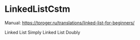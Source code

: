 # LinkedListCstm
Manual: https://tproger.ru/translations/linked-list-for-beginners/

Linked List Simply
Linked List Doubly